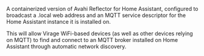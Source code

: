A containerized version of Avahi Reflector for Home Assistant, configured to broadcast a .local web address and an MQTT service descriptor for the Home Assistant instance it is installed on.

This will allow Virage WiFi-based devices (as well as other devices relying on MQTT) to find and connect to an MQTT broker installed on Home Assistant through automatic network discovery.
